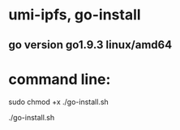 # umi-ipfs, go-install
## go version go1.9.3 linux/amd64

# command line:
sudo chmod +x ./go-install.sh

./go-install.sh
